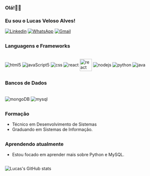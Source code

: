 
### Olá!👋🏽

### Eu sou o Lucas Veloso Alves!
[![Linkedin](https://img.shields.io/badge/LinkedIn-0077B5?style=for-the-badge&logo=linkedin&logoColor=white)](https://www.linkedin.com/in/lucas-veloso-alves-70a2a3219/)
[![WhatsApp](https://img.shields.io/badge/WhatsApp-25D366?style=for-the-badge&logo=whatsapp&logoColor=white)](https://api.whatsapp.com/send?phone=5571996579989)
[![Gmail](https://img.shields.io/badge/Gmail-D14836?style=for-the-badge&logo=gmail&logoColor=white)](mailto:lucasvalves98@gmail.com)

##
### Languagens e Frameworks
<div style="display:inline_block" ><br/>
  <img align="center" alt="html5" src="https://img.shields.io/badge/HTML5-E34F26?style=for-the-badge&logo=html5&logoColor=white" >
  <img align="center" alt="javaScript5" src="https://img.shields.io/badge/JavaScript-323330?style=for-the-badge&logo=javascript&logoColor=F7DF1E" >
  <img align="center" alt="css" src="https://img.shields.io/badge/CSS3-1572B6?style=for-the-badge&logo=css3&logoColor=white" >
  <img align="center" alt="react" src="https://img.shields.io/badge/React-20232A?style=for-the-badge&logo=react&logoColor=61DAFB" >
  <img align="center" alt="react" heigth="30" width="40" src="https://cdn.jsdelivr.net/gh/devicons/devicon/icons/react/react-original.svg" />
  <img align="center" alt="nodejs" src="https://img.shields.io/badge/Node.js-43853D?style=for-the-badge&logo=node.js&logoColor=white" >
  <img align="center" alt="python" src="https://img.shields.io/badge/Python-14354C?style=for-the-badge&logo=python&logoColor=white" >
  <img align="center" alt="java" src="https://img.shields.io/badge/Java-ED8B00?style=for-the-badge&logo=java&logoColor=white" >

</div>


##
### Bancos de Dados

<div style="display:inline_block" ><br/>
  <img align="center" alt="mongoDB" src="https://img.shields.io/badge/MongoDB-4EA94B?style=for-the-badge&logo=mongodb&logoColor=white" >
  <img align="center" alt="mysql" src="https://img.shields.io/badge/MySQL-00000F?style=for-the-badge&logo=mysql&logoColor=white" >
</div>


##
### Formação

- Técnico em Desenvolvimento de Sistemas
- Graduando em Sistemas de Informação.


##
### Aprendendo atualmente

- Estou focado em aprender mais sobre Python e MySQL.

##


![Lucas's GitHub stats](https://github-readme-stats.vercel.app/api?username=Lucasvalves&show_icons=true&theme=transparent)

